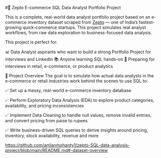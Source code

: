 #🛒 Zepto E-commerce SQL Data Analyst Portfolio Project

This is a complete, real-world data analyst portfolio project based on an e-commerce inventory dataset scraped from [Zepto](https://www.zepto.com/) — one of India’s fastest-growing quick-commerce startups. 
This project simulates real analyst workflows, from raw data exploration to business-focused data analysis.

This project is perfect for:

📊 Data Analyst aspirants who want to build a strong Portfolio Project for interviews and LinkedIn
📚 Anyone learning SQL hands-on
💼 Preparing for interviews in retail, e-commerce, or product analytics

📌 Project Overview
The goal is to simulate how actual data analysts in the e-commerce or retail industries work behind the scenes to use SQL to:

✅ Set up a messy, real-world e-commerce inventory database

✅ Perform Exploratory Data Analysis (EDA) to explore product categories, availability, and pricing inconsistencies

✅ Implement Data Cleaning to handle null values, remove invalid entries, and convert pricing from paise to rupees

✅ Write business-driven SQL queries to derive insights around pricing, inventory, stock availability, revenue and more

https://github.com/amlanmohanty1/zepto-SQL-data-analysis-project/blob/main/README.md#-dataset-overview
